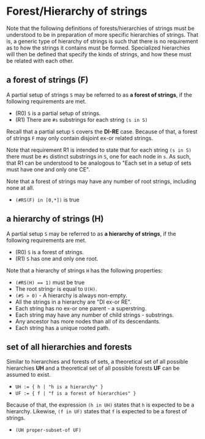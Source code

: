 
<!-- ======================================================================= -->
# Forest/Hierarchy of strings

Note that the following definitions of forests/hierarchies of strings must be
understood to be in preparation of more specific hierarchies of strings. That
is, a generic type of hierarchy of strings is such that there is no requirement
as to how the strings it contains must be formed. Specialized hierarchies will
then be defined that specify the kinds of strings, and how these must be related
with each other.

<!-- ======================================================================= -->
## a forest of strings (F)

A partial setup of strings `S` may be referred to as **a forest of strings**,
if the following requirements are met.

* (R0) `S` is a partial setup of strings.
* (R1) There are `#s` substrings for each string `(s in S)`

Recall that a partial setup `S` covers the **DI-RE** case. Because of that,
a forest of strings `F` may only contain disjoint ex-or related strings.

Note that requirement R1 is intended to state that for each string `(s in S)`
there must be `#s` distinct substrings in `S`, one for each node in `s`.
As such, that R1 can be understood to be analogous to "Each set in a setup
of sets must have one and only one CE".

Note that a forest of strings may have any number of root strings, including
none at all.

* `(#RS(F) in [0,*])` is true

<!-- ======================================================================= -->
## a hierarchy of strings (H)

A partial setup `S` may be referred to as **a hierarchy of strings**,
if the following requirements are met.

* (R0) `S` is a forest of strings.
* (R1) `S` has one and only one root.

Note that a hierarchy of strings `H` has the following properties:

* `(#RS(H) == 1)` must be true
* The root string`r` is equal to `U(H)`.
* `(#S > 0)` - A hierarchy is always non-empty.
* All the strings in a hierarchy are "DI ex-or RE".
* Each string has no ex-or one parent - a superstring.
* Each string may have any number of child strings - substrings.
* Any ancestor has more nodes than all of its descendants.
* Each string has a unique rooted path.

<!-- ======================================================================= -->
## set of all hierarchies and forests

Similar to hierarchies and forests of sets, a theoretical set of all possible
hierarchies **UH** and a theoretical set of all possible forests **UF** can be
assumed to exist.

* `UH := { h | "h is a hierarchy" }`
* `UF := { f | "f is a forest of hierarchies" }`

Because of that, the expression `(h in UH)` states that `h` is expected to be
a hierarchy. Likewise, `(f in UF)` states that `f` is expected to be a forest
of strings.

* `(UH proper-subset-of UF)`
